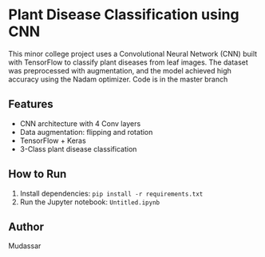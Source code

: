 # Plant Disease Classification using CNN

This minor college project uses a Convolutional Neural Network (CNN) built with TensorFlow to classify plant diseases from leaf images. The dataset was preprocessed with augmentation, and the model achieved high accuracy using the Nadam optimizer.
Code is in the master branch

## Features
- CNN architecture with 4 Conv layers
- Data augmentation: flipping and rotation
- TensorFlow + Keras
- 3-Class plant disease classification

## How to Run
1. Install dependencies: `pip install -r requirements.txt`
2. Run the Jupyter notebook: `Untitled.ipynb`

## Author
Mudassar
